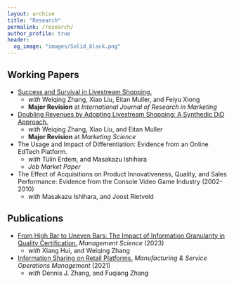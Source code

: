 ```yaml
---
layout: archive
title: "Research"
permalink: /research/
author_profile: true
header:
  og_image: "images/Solid_black.png"
---
```


## Working Papers
- [Success and Survival in Livestream Shopping.](https://papers.ssrn.com/sol3/papers.cfm?abstract_id=4028092) 
    - *with* Weiqing Zhang, Xiao Liu, Eitan Muller, and Feiyu Xiong
    - **Major Revision** at *International Journal of Research in Marketing*
- [Doubling Revenues by Adopting Livestream Shopping: A Synthedic DiD Approach.](https://papers.ssrn.com/sol3/papers.cfm?abstract_id=4318978) 
    - *with* Weiqing Zhang, Xiao Liu, and Eitan Muller
    - **Major Revision** at *Marketing Science*
- The Usage and Impact of Differentiation: Evidence from an Online EdTech Platform.
    - *with* Tülin Erdem, and Masakazu Ishihara
    - *Job Market Paper*
- The Effect of Acquisitions on Product Innovativeness, Quality, and Sales Performance: Evidence from the Console Video Game Industry (2002-2010)
    - *with* Masakazu Ishihara, and Joost Rietveld


## Publications
- [From High Bar to Uneven Bars: The Impact of Information Granularity in Quality Certification.](https://pubsonline.informs.org/doi/abs/10.1287/mnsc.2022.4666) *Management Science* (2023) 
    - *with* Xiang Hui, and Weiqing Zhang
- [Information Sharing on Retail Platforms.](https://pubsonline.informs.org/doi/abs/10.1287/msom.2020.0915) *Manufacturing & Service Operations Management* (2021) 
    - *with* Dennis J. Zhang, and Fuqiang Zhang


<!---
<nbsp>

{% include base_path %}

{% assign ordered_pages = site.research | sort:"order_number" %}

{% for post in ordered_pages %}
  {% include archive-single.html type="grid" %}
{% endfor %}
-->
